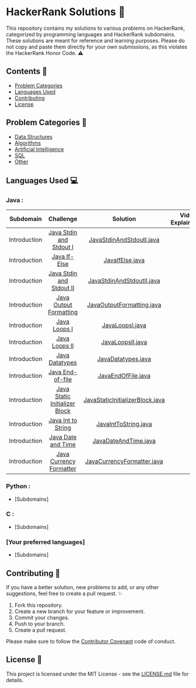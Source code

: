 # HackerRank Solutions :rocket:

This repository contains my solutions to various problems on HackerRank, categorized by programming languages and HackerRank subdomains. These solutions are meant for reference and learning purposes. Please do not copy and paste them directly for your own submissions, as this violates the HackerRank Honor Code. :warning:

## Contents :book:

- [Problem Categories](#problem-categories)
- [Languages Used](#languages-used)
- [Contributing](#contributing)
- [License](#license)

## Problem Categories :file_folder:

- [Data Structures](data-structures)
- [Algorithms](algorithms)
- [Artificial Intelligence](artificial-intelligence)
- [SQL](sql)
- [Other](other)

## Languages Used :computer:

### Java :

|  Subdomain   |                                                  Challenge                                                   |                                                                    Solution                                                                    | Video Explaination |
| :----------: | :----------------------------------------------------------------------------------------------------------: | :--------------------------------------------------------------------------------------------------------------------------------------------: | :----------------: |
| Introduction |           [Java Stdin and Stdout I](https://www.hackerrank.com/challenges/java-stdin-and-stdout-1)           |        [JavaStdinAndStdoutI.java](https://github.com/M3nnoun/Hackerrank-Solutions/blob/main/Java/Introduction/javaStdinAndStdoutI.java)        |                    |
| Introduction |                      [Java If-Else](https://www.hackerrank.com/challenges/java-if-else)                      |                 [JavaIfElse.java](https://github.com/M3nnoun/Hackerrank-Solutions/tree/main/Java/Introduction/javaIfElse.java)                 |                    |
| Introduction |             [Java Stdin and Stdout II](https://www.hackerrank.com/challenges/java-stdin-stdout)              |       [JavaStdinAndStdoutII.java](https://github.com/M3nnoun/Hackerrank-Solutions/tree/main/Java/Introduction/javaStdinAndStdoutII.java)       |                    |
| Introduction |            [Java Output Formatting](https://www.hackerrank.com/challenges/java-output-formatting)            |       [JavaOutputFormatting.java](https://github.com/M3nnoun/Hackerrank-Solutions/tree/main/Java/Introduction/javaOutputFormatting.java)       |                    |
| Introduction |                      [Java Loops I](https://www.hackerrank.com/challenges/java-loops-i)                      |                 [JavaLoopsI.java](https://github.com/M3nnoun/Hackerrank-Solutions/tree/main/Java/Introduction/javaLoopsI.java)                 |                    |
| Introduction |                      [Java Loops II](https://www.hackerrank.com/challenges/java-loops)                       |                [JavaLoopsII.java](https://github.com/M3nnoun/Hackerrank-Solutions/tree/main/Java/Introduction/javaLoopsII.java)                |                    |
| Introduction |                    [Java Datatypes](https://www.hackerrank.com/challenges/java-datatypes)                    |              [JavaDatatypes.java](https://github.com/M3nnoun/Hackerrank-Solutions/tree/main/Java/Introduction/javaDataTypes.java)              |                    |
| Introduction |                  [Java End-of-file](https://www.hackerrank.com/challenges/java-end-of-file)                  |              [JavaEndOfFile.java](https://github.com/M3nnoun/Hackerrank-Solutions/tree/main/Java/Introduction/javaEndOfFile.java)              |                    |
| Introduction | [Java Static Initializer Block](https://www.hackerrank.com/challenges/java-static-initializer-block/problem) | [JavaStaticInitializerBlock.java](https://github.com/M3nnoun/Hackerrank-Solutions/tree/main/Java/Introduction/javaStaticInitializerBlock.java) |                    |
| Introduction |            [Java Int to String](https://www.hackerrank.com/challenges/java-int-to-string/problem)            |            [JavaIntToString.java](https://github.com/M3nnoun/Hackerrank-Solutions/tree/main/Java/Introduction/javaIntToString.java)            |                    |
| Introduction |            [Java Date and Time](https://www.hackerrank.com/challenges/java-date-and-time/problem)            |            [JavaDateAndTime.java](https://github.com/M3nnoun/Hackerrank-Solutions/tree/main/Java/Introduction/javaDateAndTime.java)            |                    |
| Introduction |       [Java Currency Formatter](https://www.hackerrank.com/challenges/java-currency-formatter/problem)       |      [JavaCurrencyFormatter.java](https://github.com/M3nnoun/Hackerrank-Solutions/tree/main/Java/Introduction/javaCurrencyFormatter.java)      |                    |

### Python :

- [Subdomains]

### C :

- [Subdomains]

### [Your preferred languages]

- [Subdomains]

## Contributing :raised_hands:

If you have a better solution, new problems to add, or any other suggestions, feel free to create a pull request. :sparkles:

1. Fork this repository.
2. Create a new branch for your feature or improvement.
3. Commit your changes.
4. Push to your branch.
5. Create a pull request.

Please make sure to follow the [Contributor Covenant](CONTRIBUTING.md) code of conduct.

## License :page_facing_up:

This project is licensed under the MIT License - see the [LICENSE.md](LICENSE.md) file for details.
